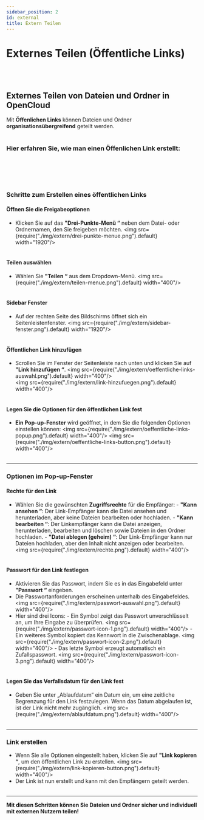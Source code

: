 ```yaml
---
sidebar_position: 2
id: external
title: Extern Teilen
---
```


# Externes Teilen (Öffentliche Links)

<br/><br/>

## Externes Teilen von Dateien und Ordner in OpenCloud

Mit **Öffenlichen Links** können Dateien und Ordner **organisationsübergreifend** geteilt werden.
<br/><br/>

### **Hier erfahren Sie, wie man einen **Öffenlichen Link** erstellt:**

## <br/><br/>

### Schritte zum Erstellen eines öffentlichen Links

#### Öffnen Sie die Freigabeoptionen

- Klicken Sie auf das **"Drei-Punkte-Menü “** neben dem Datei- oder Ordnernamen, den Sie freigeben möchten.
  <img src={require("./img/extern/drei-punkte-menue.png").default} width="1920"/>
  <br/><br/>

#### Teilen auswählen

- Wählen Sie **"Teilen “** aus dem Dropdown-Menü.
  <img src={require("./img/extern/teilen-menue.png").default} width="400"/>
  <br/><br/>

#### Sidebar Fenster

- Auf der rechten Seite des Bildschirms öffnet sich ein Seitenleistenfenster.
  <img src={require("./img/extern/sidebar-fenster.png").default} width="1920"/>
  <br/><br/>

#### Öffentlichen Link hinzufügen

- Scrollen Sie im Fenster der Seitenleiste nach unten und klicken Sie auf **"Link hinzufügen “**.
  <img src={require("./img/extern/oeffentliche-links-auswahl.png").default} width="400"/>  
  <img src={require("./img/extern/link-hinzufuegen.png").default} width="400"/>
  <br/><br/>

#### Legen Sie die Optionen für den öffentlichen Link fest

- **Ein Pop-up-Fenster** wird geöffnet, in dem Sie die folgenden Optionen einstellen können:
  <img src={require("./img/extern/oeffentliche-links-popup.png").default} width="400"/>
  <img src={require("./img/extern/oeffentliche-links-button.png").default} width="400"/>
  <br/><br/>

---

### Optionen im Pop-up-Fenster

#### Rechte für den Link

- Wählen Sie die gewünschten **Zugriffsrechte** für die Empfänger: - **"Kann ansehen “**: Der Link-Empfänger kann die Datei ansehen und herunterladen, aber keine Dateien bearbeiten oder hochladen. - **"Kann bearbeiten “**: Der Linkempfänger kann die Datei anzeigen, herunterladen, bearbeiten und löschen sowie Dateien in den Ordner hochladen. - **"Datei ablegen (geheim) “**: Der Link-Empfänger kann nur Dateien hochladen, aber den Inhalt nicht anzeigen oder bearbeiten.
  <img src={require("./img/extern/rechte.png").default} width="400"/>
  <br/><br/>

#### Passwort für den Link festlegen

- Aktivieren Sie das Passwort, indem Sie es in das Eingabefeld unter **"Passwort “** eingeben.
- Die Passwortanforderungen erscheinen unterhalb des Eingabefeldes.
  <img src={require("./img/extern/passwort-auswahl.png").default} width="400"/>
- Hier sind drei Icons: - Ein Symbol zeigt das Passwort unverschlüsselt an, um Ihre Eingabe zu überprüfen.
  <img src={require("./img/extern/passwort-icon-1.png").default} width="400"/> - Ein weiteres Symbol kopiert das Kennwort in die Zwischenablage.
  <img src={require("./img/extern/passwort-icon-2.png").default} width="400"/> - Das letzte Symbol erzeugt automatisch ein Zufallspasswort.
  <img src={require("./img/extern/passwort-icon-3.png").default} width="400"/>
  <br/><br/>

#### Legen Sie das Verfallsdatum für den Link fest

- Geben Sie unter „Ablaufdatum“ ein Datum ein, um eine zeitliche Begrenzung für den Link festzulegen. Wenn das Datum abgelaufen ist, ist der Link nicht mehr zugänglich.
  <img src={require("./img/extern/ablaufdatum.png").default} width="400"/>
  <br/><br/>

---

### Link erstellen

- Wenn Sie alle Optionen eingestellt haben, klicken Sie auf **"Link kopieren “**, um den öffentlichen Link zu erstellen.
  <img src={require("./img/extern/link-kopieren-button.png").default} width="400"/>
- Der Link ist nun erstellt und kann mit den Empfängern geteilt werden.
  <br/><br/>

---

**Mit diesen Schritten können Sie Dateien und Ordner sicher und individuell mit externen Nutzern teilen!**
